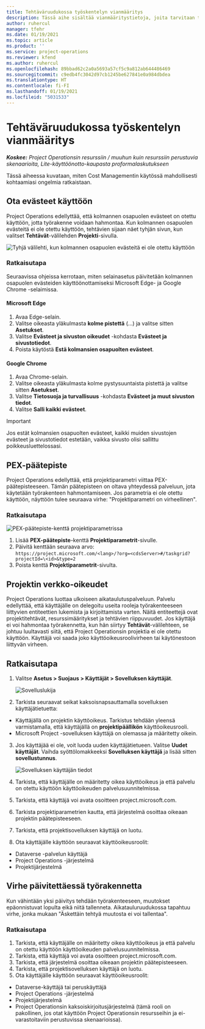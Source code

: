 ```yaml
---
title: Tehtäväruudukossa työskentelyn vianmääritys
description: Tässä aihe sisältää vianmääritystietoja, joita tarvitaan tehtäväruudukossa.
author: ruhercul
manager: tfehr
ms.date: 01/19/2021
ms.topic: article
ms.product: ''
ms.service: project-operations
ms.reviewer: kfend
ms.author: ruhercul
ms.openlocfilehash: 89bbad62c2a0a5693a57cf5c9a812ab644486469
ms.sourcegitcommit: c9edb4fc3042d97cb1245be627841e0a984dbdea
ms.translationtype: HT
ms.contentlocale: fi-FI
ms.lasthandoff: 01/19/2021
ms.locfileid: "5031533"
---
```

# <a name="troubleshoot-working-in-the-task-grid"></a>Tehtäväruudukossa työskentelyn vianmääritys 

_**Koskee:** Project Operationsin resurssiin / muuhun kuin resurssiin perustuvia skenaarioita, Lite-käyttöönotto-kaupasta proformalaskutukseen_

Tässä aiheessa kuvataan, miten Cost Managementin käytössä mahdollisesti kohtaamiasi ongelmia ratkaistaan.

## <a name="enable-cookies"></a>Ota evästeet käyttöön

Project Operations edellyttää, että kolmannen osapuolen evästeet on otettu käyttöön, jotta työrakenne voidaan hahmontaa. Kun kolmannen osapuolen evästeitä ei ole otettu käyttöön, tehtävien sijaan näet tyhjän sivun, kun valitset **Tehtävät**-välilehden **Projekti**-sivulla.

![Tyhjä välilehti, kun kolmannen osapuolen evästeitä ei ole otettu käyttöön](media/blankschedule.png)


### <a name="workaround"></a>Ratkaisutapa
Seuraavissa ohjeissa kerrotaan, miten selainasetus päivitetään kolmannen osapuolen evästeiden käyttöönottamiseksi Microsoft Edge- ja Google Chrome -selaimissa.

#### <a name="microsoft-edge"></a>Microsoft Edge

1. Avaa Edge-selain.
2. Valitse oikeasta yläkulmasta **kolme pistettä** (...) ja valitse sitten **Asetukset**.
3. Valitse **Evästeet ja sivuston oikeudet** -kohdasta **Evästeet ja sivustotiedot**.
4. Poista käytöstä **Estä kolmansien osapuolten evästeet**.

#### <a name="google-chrome"></a>Google Chrome

1. Avaa Chrome-selain.
2. Valitse oikeasta yläkulmasta kolme pystysuuntaista pistettä ja valitse sitten **Asetukset**.
3. Valitse **Tietosuoja ja turvallisuus** -kohdasta **Evästeet ja muut sivuston tiedot**.
4. Valitse **Salli kaikki evästeet**.

> [!IMPORTANT]
> Jos estät kolmansien osapuolten evästeet, kaikki muiden sivustojen evästeet ja sivustotiedot estetään, vaikka sivusto olisi sallittu poikkeusluettelossasi.

## <a name="pex-endpoint"></a>PEX-päätepiste

Project Operations edellyttää, että projektiparametri viittaa PEX-päätepisteeseen. Tämän päätepisteen on oltava yhteydessä palveluun, jota käytetään työrakenteen hahmontamiseen. Jos parametria ei ole otettu käyttöön, näyttöön tulee seuraava virhe: "Projektiparametri on virheellinen". 

### <a name="workaround"></a>Ratkaisutapa
 ![PEX-päätepiste-kenttä projektiparametrissa](media/projectparameter.png)

1. Lisää **PEX-päätepiste**-kenttä **Projektiparametrit**-sivulle.
2. Päivitä kenttään seuraava arvo: `https://project.microsoft.com/<lang>/?org=<cdsServer>#/taskgrid?projectId=\<id>&type=2`
3. Poista kenttä **Projektiparametrit**-sivulta.

## <a name="privileges-for-project-for-the-web"></a>Projektin verkko-oikeudet

Project Operations luottaa ulkoiseen aikataulutuspalveluun. Palvelu edellyttää, että käyttäjälle on delegoitu useita rooleja työrakenteeseen liittyvien entiteettien lukemista ja kirjoittamista varten. Näitä entiteettejä ovat projektitehtävät, resurssimääritykset ja tehtävien riippuvuudet. Jos käyttäjä ei voi hahmontaa työrakennetta, kun hän siirtyy **Tehtävät**-välilehteen, se johtuu luultavasti siitä, että Project Operationsin projektia ei ole otettu käyttöön. Käyttäjä voi saada joko käyttöoikeusroolivirheen tai käytönestoon liittyvän virheen.


## <a name="workaround"></a>Ratkaisutapa

1. Valitse **Asetus > Suojaus > Käyttäjät > Sovelluksen käyttäjät**.  

   ![Sovelluslukija](media/applicationuser.jpg)
   
2. Tarkista seuraavat seikat kaksoisnapsauttamalla sovelluksen käyttäjätietuetta:

 - Käyttäjällä on projektin käyttöoikeus. Tarkistus tehdään yleensä varmistamalla, että käyttäjällä on **projektipäällikön** käyttöoikeusrooli.
 - Microsoft Project -sovelluksen käyttäjä on olemassa ja määritetty oikein.
 
3. Jos käyttäjää ei ole, voit luoda uuden käyttäjätietueen. Valitse **Uudet käyttäjät**. Vaihda syöttölomakkeeksi **Sovelluksen käyttäjä** ja lisää sitten **sovellustunnus**.

   ![Sovelluksen käyttäjän tiedot](media/applicationuserdetails.jpg)

4. Tarkista, että käyttäjälle on määritetty oikea käyttöoikeus ja että palvelu on otettu käyttöön käyttöoikeuden palvelusuunnitelmissa.
5. Tarkista, että käyttäjä voi avata osoitteen project.microsoft.com.
6. Tarkista projektiparametrien kautta, että järjestelmä osoittaa oikeaan projektin päätepisteeseen.
7. Tarkista, että projektisovelluksen käyttäjä on luotu.
8. Ota käyttäjälle käyttöön seuraavat käyttöoikeusroolit:

  - Dataverse -palvelun käyttäjä
  - Project Operations -järjestelmä
  - Projektijärjestelmä

## <a name="error-when-updating-the-work-breakdown-structure"></a>Virhe päivitettäessä työrakennetta

Kun vähintään yksi päivitys tehdään työrakenteeseen, muutokset epäonnistuvat lopulta eikä niitä tallenneta. Aikatauluruudukossa tapahtuu virhe, jonka mukaan "Äskettäin tehtyä muutosta ei voi tallentaa".

### <a name="workaround"></a>Ratkaisutapa

1. Tarkista, että käyttäjälle on määritetty oikea käyttöoikeus ja että palvelu on otettu käyttöön käyttöoikeuden palvelusuunnitelmissa.
2. Tarkista, että käyttäjä voi avata osoitteen project.microsoft.com.
3. Tarkista, että järjestelmä osoittaa oikeaan projektin päätepisteeseen.
4. Tarkista, että projektisovelluksen käyttäjä on luotu.
5. Ota käyttäjälle käyttöön seuraavat käyttöoikeusroolit:
  
  - Dataverse-käyttäjä tai peruskäyttäjä
  - Project Operations -järjestelmä
  - Projektijärjestelmä
  - Project Operationsin kaksoiskirjoitusjärjestelmä (tämä rooli on pakollinen, jos otat käyttöön Project Operationsin resursseihin ja ei-varastoitaviin perustuvissa skenaarioissa).
